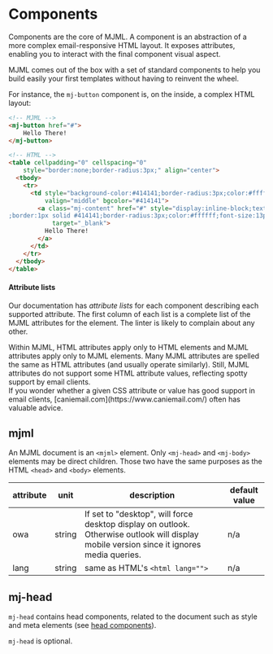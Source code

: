 # Components

Components are the core of MJML. A component is an abstraction of a more complex email-responsive HTML layout. It exposes attributes, enabling you to interact with the final component visual aspect.

MJML comes out of the box with a set of standard components to help you build easily your first templates without having to reinvent the wheel.

For instance, the `mj-button` component is, on the inside, a complex HTML layout:

``` html
<!-- MJML -->
<mj-button href="#">
    Hello There!
</mj-button>

<!-- HTML -->
<table cellpadding="0" cellspacing="0"
    style="border:none;border-radius:3px;" align="center">
  <tbody>
    <tr>
      <td style="background-color:#414141;border-radius:3px;color:#ffffff;cursor:auto;" align="center"
          valign="middle" bgcolor="#414141">
		<a class="mj-content" href="#" style="display:inline-block;text-decoration:none;background-color:#414141
;border:1px solid #414141;border-radius:3px;color:#ffffff;font-size:13px;font-weight:bold;padding:15px 30px;"
            target="_blank">
		  Hello There!
		</a>
	  </td>
	</tr>
  </tbody>
</table>
```

#### Attribute lists

Our documentation has _attribute lists_ for each component describing each 
  supported attribute.
The first column of each list is a complete list of the MJML attributes
  for the element.
The linter is likely to complain about any other.

<aside class="notice">
Within MJML, HTML attributes apply only to HTML elements and
  MJML attributes apply only to MJML elements.
Many MJML attributes are spelled the same as HTML attributes
  (and usually operate similarly).
Still, MJML attributes do not support some HTML attribute values,
  reflecting spotty support by email clients.
</aside>

<aside class="notice">
  If you wonder whether a given CSS attribute or value has good support
    in email clients, [caniemail.com](https://www.caniemail.com/)
    often has valuable advice.
</aside>


## mjml

An MJML document is an `<mjml>` element.
Only `<mj-head>` and `<mj-body>` elements may be direct children.
Those two have the same purposes as the HTML `<head>` and `<body>` elements.

attribute | unit   | description                     | default value
----------|--------|---------------------------------|---------------
owa       | string | If set to "desktop", will force desktop display on outlook. Otherwise outlook will display mobile version since it ignores media queries.      | n/a
lang      | string | same as HTML's `<html lang="">` | n/a


## mj-head

`mj-head` contains head components, related to the document such as style and meta elements (see [head components](#standard-head-components)).

`mj-head` is optional.
